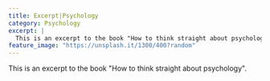 ```yaml
---
title: Excerpt|Psychology   
category: Psychology   
excerpt: |     
  This is an excerpt to the book "How to think straight about psychology".  
feature_image: "https://unsplash.it/1300/400?random"  
---
```


This is an excerpt to the book "How to think straight about psychology".  

<!-- more -->

